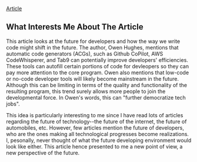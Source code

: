 [Article](https://www.zdnet.com/article/the-future-of-the-web-will-need-a-different-sort-of-software-developer/)

## What Interests Me About The Article

This article looks at the future for developers and how the way we write code might shift in the future. The author, Owen Hughes, mentions that automatic code generators (ACGs), such as Github CoPilot, AWS CodeWhisperer, and Tab9 can potentially improve developers' efficiencies. These tools can autofill certain portions of code for devleopers so they can pay more attention to the core program. Owen also mentions that low-code or no-code developer tools will likely become mainstream in the future. Although this can be limiting in terms of the quality and functionality of the resulting program, this trend surely allows more people to join the developmental force. In Owen's words, this can "further democratize tech jobs". 

This idea is particularly interesting to me since I have read lots of articles regarding the future of technology--the future of the internet, the future of automobiles, etc. However, few articles mention the future of developers, who are the ones making all technological progresses become realizations. I, pesonally, never thought of what the future developing environment would look like either. This article hence presented to me a new point of view, a new perspective of the future.